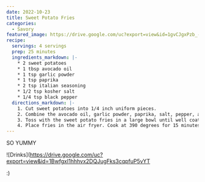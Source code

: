 ```yaml
---
date: 2022-10-23
title: Sweet Potato Fries
categories:
  - Savory
featured_image: https://drive.google.com/uc?export=view&id=1gvCJgxPzb_-ziiPJKTV0HeTXobzdTeVG
recipe:
  servings: 4 servings
  prep: 25 minutes
  ingredients_markdown: |-
    * 2 sweet potatoes
    * 1 tbsp avocado oil
    * 1 tsp garlic powder
    * 1 tsp paprika
    * 2 tsp italian seasoning
    * 1/2 tsp kosher salt
    * 1/4 tsp black pepper
  directions_markdown: |-
    1. Cut sweet potatoes into 1/4 inch uniform pieces.
    2. Combine the avocado oil, garlic powder, paprika, salt, pepper, and italian seasoning.
    3. Toss with the sweet potato fries in a large bowl until well coated.
    4. Place fries in the air fryer. Cook at 390 degrees for 15 minutes until golden brown, flipping halfway through.
---
```


SO YUMMY

![Drinks](https://drive.google.com/uc?export=view&id=1BwfgxI1hhhvx2DQJugFks3cqpfuP5vYT

:)
